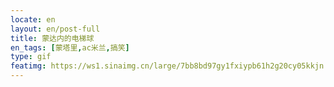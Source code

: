 ```yaml
---
locate: en
layout: en/post-full
title: 蒙达内的电梯球
en_tags: [蒙塔里,ac米兰,搞笑]
type: gif
featimg: https://ws1.sinaimg.cn/large/7bb8bd97gy1fxiypb61h2g20cy05kkjn.gif
---
```

